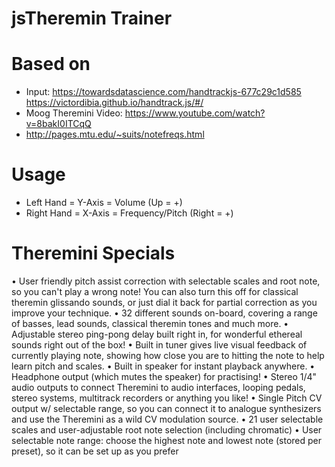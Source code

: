 # jsTheremin Trainer

# Based on
- Input: https://towardsdatascience.com/handtrackjs-677c29c1d585 https://victordibia.github.io/handtrack.js/#/
- Moog Theremini Video: https://www.youtube.com/watch?v=8bakI0ITCqQ
- http://pages.mtu.edu/~suits/notefreqs.html

# Usage
- Left Hand   = Y-Axis = Volume           (Up     = +)
- Right Hand  = X-Axis = Frequency/Pitch  (Right  = +)

# Theremini Specials
• User friendly pitch assist correction with selectable scales and root note, so you can't play a wrong note! You can also turn this off for classical theremin glissando sounds, or just dial it back for partial correction as you improve your technique.
• 32 different sounds on-board, covering a range of basses, lead sounds, classical theremin tones and much more.
• Adjustable stereo ping-pong delay built right in, for wonderful ethereal sounds right out of the box!
• Built in tuner gives live visual feedback of currently playing note, showing how close you are to hitting the note to help learn pitch and scales.
• Built in speaker for instant playback anywhere.
• Headphone output (which mutes the speaker) for practising!
• Stereo 1/4" audio outputs to connect Theremini to audio interfaces, looping pedals, stereo systems, multitrack recorders or anything you like!
• Single Pitch CV output w/ selectable range, so you can connect it to analogue synthesizers and use the Theremini as a wild CV modulation source.
• 21 user selectable scales and user-adjustable root note selection (including chromatic)
• User selectable note range: choose the highest note and lowest note (stored per preset), so it can be set up as you prefer
